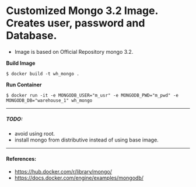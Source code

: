 # Customized Mongo 3.2 Image. Creates user, password and Database.

* Image is based on Official Repository mongo 3.2.

**Build Image**
```
$ docker build -t wh_mongo .
```

**Run Container**
```
$ docker run -it -e MONGODB_USER="m_usr" -e MONGODB_PWD="m_pwd" -e MONGODB_DB="warehouse_1" wh_mongo
```
----
##### TODO:
* avoid using root.
* install mongo from distributive instead of using base image.

----
#### References:
* https://hub.docker.com/r/library/mongo/
* https://docs.docker.com/engine/examples/mongodb/